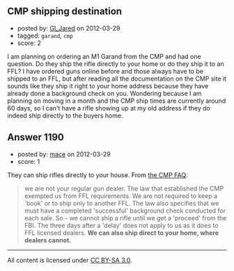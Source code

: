 ## CMP shipping destination

- posted by: [GI_Jared](https://stackexchange.com/users/-1/488-gi-jared) on 2012-03-29
- tagged: `garand`, `cmp`
- score: 2

I am planning on ordering an M1 Garand from the CMP and had one question. Do they ship the rifle directly to your home or do they ship it to an FFL? I have ordered guns online before and those always have to be shipped to an FFL, but after reading all the documentation on the CMP site it sounds like they ship it right to your home address because they have already done a background check on you. Wondering because I am planning on moving in a month and the CMP ship times are currently around 60 days, so I can't have a rifle showing up at my old address if they do indeed ship directly to the buyers home.


## Answer 1190

- posted by: [mace](https://stackexchange.com/users/-1/163-mace) on 2012-03-29
- score: 1

They can ship rifles directly to your house. From [the CMP FAQ](http://www.odcmp.com/Sales/faq.htm):

<blockquote>
we are not your regular gun dealer. The law that established the CMP exempted us from FFL requirements. We are not required to keep a 'book' or to ship only to another FFL. The law also specifies that we must have a completed 'successful' background check conducted for each sale. So - we cannot ship a rifle until we get a 'proceed' from the FBI. The three days after a 'delay' does not apply to us as it does to FFL licensed dealers. <b>We can also ship direct to your home, where dealers cannot.</b></blockquote>



---

All content is licensed under [CC BY-SA 3.0](https://creativecommons.org/licenses/by-sa/3.0/).
